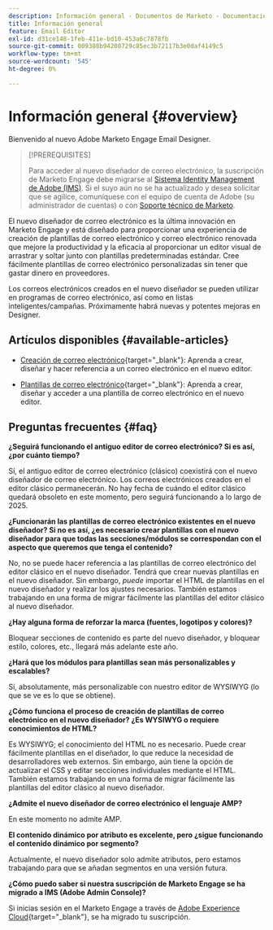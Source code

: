 ```yaml
---
description: Información general - Documentos de Marketo - Documentación del producto
title: Información general
feature: Email Editor
exl-id: d31ce148-1feb-411e-bd10-453a6c7878fb
source-git-commit: 009388b94208729c85ec3b72117b3e0daf4149c5
workflow-type: tm+mt
source-wordcount: '545'
ht-degree: 0%

---
```


# Información general {#overview}

Bienvenido al nuevo Adobe Marketo Engage Email Designer.

>[!PREREQUISITES]
>
>Para acceder al nuevo diseñador de correo electrónico, la suscripción de Marketo Engage debe migrarse al [Sistema Identity Management de Adobe (IMS)](https://experienceleague.adobe.com/en/docs/marketo/using/product-docs/administration/marketo-with-adobe-identity/adobe-identity-management-overview). Si el suyo aún no se ha actualizado y desea solicitar que se agilice, comuníquese con el equipo de cuenta de Adobe (su administrador de cuentas) o con [Soporte técnico de Marketo](https://nation.marketo.com/t5/support/ct-p/Support).

El nuevo diseñador de correo electrónico es la última innovación en Marketo Engage y está diseñado para proporcionar una experiencia de creación de plantillas de correo electrónico y correo electrónico renovada que mejore la productividad y la eficacia al proporcionar un editor visual de arrastrar y soltar junto con plantillas predeterminadas estándar. Cree fácilmente plantillas de correo electrónico personalizadas sin tener que gastar dinero en proveedores.

Los correos electrónicos creados en el nuevo diseñador se pueden utilizar en programas de correo electrónico, así como en listas inteligentes/campañas. Próximamente habrá nuevas y potentes mejoras en Designer.

## Artículos disponibles {#available-articles}

* [Creación de correo electrónico](/help/marketo/product-docs/email-marketing/email-designer/email-authoring.md){target="_blank"}: Aprenda a crear, diseñar y hacer referencia a un correo electrónico en el nuevo editor.

* [Plantillas de correo electrónico](/help/marketo/product-docs/email-marketing/email-designer/email-template-authoring.md){target="_blank"}: Aprenda a crear, diseñar y acceder a una plantilla de correo electrónico en el nuevo editor.

## Preguntas frecuentes {#faq}

**¿Seguirá funcionando el antiguo editor de correo electrónico? Si es así, ¿por cuánto tiempo?**

Sí, el antiguo editor de correo electrónico (clásico) coexistirá con el nuevo diseñador de correo electrónico. Los correos electrónicos creados en el editor clásico permanecerán. No hay fecha de cuándo el editor clásico quedará obsoleto en este momento, pero seguirá funcionando a lo largo de 2025.

**¿Funcionarán las plantillas de correo electrónico existentes en el nuevo diseñador? Si no es así, ¿es necesario crear plantillas con el nuevo diseñador para que todas las secciones/módulos se correspondan con el aspecto que queremos que tenga el contenido?**

No, no se puede hacer referencia a las plantillas de correo electrónico del editor clásico en el nuevo diseñador. Tendrá que crear nuevas plantillas en el nuevo diseñador. Sin embargo, _puede_ importar el HTML de plantillas en el nuevo diseñador y realizar los ajustes necesarios. También estamos trabajando en una forma de migrar fácilmente las plantillas del editor clásico al nuevo diseñador.

**¿Hay alguna forma de reforzar la marca (fuentes, logotipos y colores)?**

Bloquear secciones de contenido es parte del nuevo diseñador, y bloquear estilo, colores, etc., llegará más adelante este año.

**¿Hará que los módulos para plantillas sean más personalizables y escalables?**

Sí, absolutamente, más personalizable con nuestro editor de WYSIWYG (lo que se ve es lo que se obtiene).

**¿Cómo funciona el proceso de creación de plantillas de correo electrónico en el nuevo diseñador? ¿Es WYSIWYG o requiere conocimientos de HTML?**

Es WYSIWYG; el conocimiento del HTML no es necesario. Puede crear fácilmente
plantillas en el diseñador, lo que reduce la necesidad de desarrolladores web externos. Sin embargo, aún tiene la opción de actualizar el CSS y editar secciones individuales mediante el HTML. También estamos trabajando en una forma de migrar fácilmente las plantillas del editor clásico al nuevo diseñador.

**¿Admite el nuevo diseñador de correo electrónico el lenguaje AMP?**

En este momento no admite AMP.

**El contenido dinámico por atributo es excelente, pero ¿sigue funcionando el contenido dinámico por segmento?**

Actualmente, el nuevo diseñador solo admite atributos, pero estamos trabajando para que se añadan segmentos en una versión futura.

**¿Cómo puedo saber si nuestra suscripción de Marketo Engage se ha migrado a IMS (Adobe Admin Console)?**

Si inicias sesión en el Marketo Engage a través de [Adobe Experience Cloud](https://experiencecloud.adobe.com/){target="_blank"}, se ha migrado tu suscripción.
